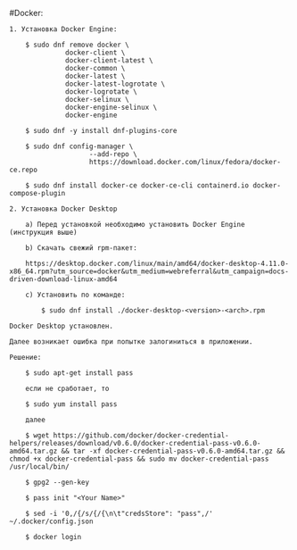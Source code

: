 #Docker:

    1. Установка Docker Engine:

        $ sudo dnf remove docker \
                  docker-client \
                  docker-client-latest \
                  docker-common \
                  docker-latest \
                  docker-latest-logrotate \
                  docker-logrotate \
                  docker-selinux \
                  docker-engine-selinux \
                  docker-engine

        $ sudo dnf -y install dnf-plugins-core
        
        $ sudo dnf config-manager \
                        --add-repo \
                        https://download.docker.com/linux/fedora/docker-ce.repo

        $ sudo dnf install docker-ce docker-ce-cli containerd.io docker-compose-plugin

    2. Установка Docker Desktop

        а) Перед установкой необходимо установить Docker Engine (инструкция выше)

        b) Скачать свежий rpm-пакет:

        https://desktop.docker.com/linux/main/amd64/docker-desktop-4.11.0-x86_64.rpm?utm_source=docker&utm_medium=webreferral&utm_campaign=docs-driven-download-linux-amd64

        c) Установить по команде:

            $ sudo dnf install ./docker-desktop-<version>-<arch>.rpm

    Docker Desktop установлен.

    Далее возникает ошибка при попытке залогиниться в приложении.

    Решение:

        $ sudo apt-get install pass

        если не сработает, то

        $ sudo yum install pass

        далее

        $ wget https://github.com/docker/docker-credential-helpers/releases/download/v0.6.0/docker-credential-pass-v0.6.0-amd64.tar.gz && tar -xf docker-credential-pass-v0.6.0-amd64.tar.gz && chmod +x docker-credential-pass && sudo mv docker-credential-pass /usr/local/bin/

        $ gpg2 --gen-key

        $ pass init "<Your Name>"

        $ sed -i '0,/{/s/{/{\n\t"credsStore": "pass",/' ~/.docker/config.json

        $ docker login
